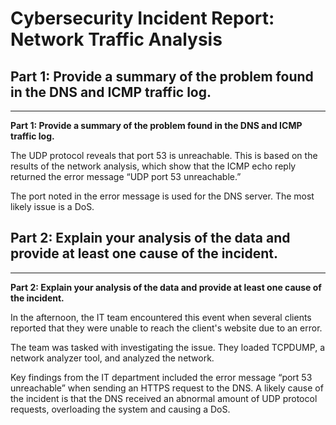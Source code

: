 # Cybersecurity Incident Report: Network Traffic Analysis

## Part 1: Provide a summary of the problem found in the DNS and ICMP traffic log.

---

**Part 1: Provide a summary of the problem found in the DNS and ICMP traffic log.**

The UDP protocol reveals that port 53 is unreachable. This is based on the results of the network analysis, which show that the ICMP echo reply returned the error message “UDP port 53 unreachable.”

The port noted in the error message is used for the DNS server. The most likely issue is a DoS.

## Part 2: Explain your analysis of the data and provide at least one cause of the incident.

---

**Part 2: Explain your analysis of the data and provide at least one cause of the incident.**

In the afternoon, the IT team encountered this event when several clients reported that they were unable to reach the client's website due to an error.

The team was tasked with investigating the issue. They loaded TCPDUMP, a network analyzer tool, and analyzed the network.

Key findings from the IT department included the error message “port 53 unreachable” when sending an HTTPS request to the DNS. A likely cause of the incident is that the DNS received an abnormal amount of UDP protocol requests, overloading the system and causing a DoS.
